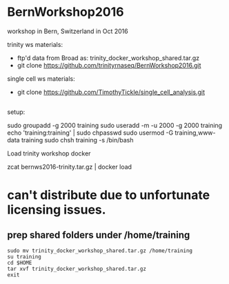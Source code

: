 # BernWorkshop2016
workshop in Bern, Switzerland in Oct 2016

trinity ws materials:
*  ftp'd data from Broad as: trinity_docker_workshop_shared.tar.gz
*  git clone https://github.com/trinityrnaseq/BernWorkshop2016.git

single cell ws materials:
*  git clone https://github.com/TimothyTickle/single_cell_analysis.git


##
setup:

   sudo groupadd -g 2000 training
   sudo useradd -m -u 2000 -g 2000 training
   echo 'training:training' | sudo chpasswd
   sudo usermod -G training,www-data training
   sudo chsh training -s /bin/bash


Load trinity workshop docker
   
   zcat bernws2016-trinity.tar.gz | docker load
   # can't distribute due to unfortunate licensing issues.


## prep shared folders under /home/training

    sudo mv trinity_docker_workshop_shared.tar.gz /home/training
    su training
    cd $HOME
    tar xvf trinity_docker_workshop_shared.tar.gz
    exit



